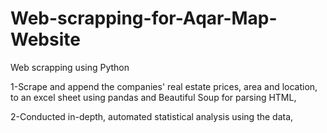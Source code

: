 # Web-scrapping-for-Aqar-Map-Website
Web scrapping using Python 

1-Scrape and append the companies' real estate prices, area and location, to an excel sheet using pandas and Beautiful Soup for parsing HTML,

2-Conducted in-depth, automated statistical analysis using the data,
